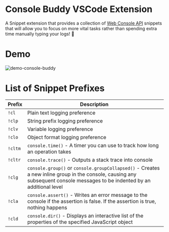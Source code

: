 # Console Buddy VSCode Extension

A Snippet extension that provides a collection of <a href="https://developer.mozilla.org/en-US/docs/Web/API/console">Web Console API</a> snippets that will allow you to focus on more vital tasks rather than spending extra time manually typing your logs! 💯

# Demo

![demo-console-buddy](https://user-images.githubusercontent.com/2888535/218301804-27619fdf-07c6-41d4-be1f-112a9c6be538.gif)

# List of Snippet Prefixes

| Prefix  | Description                                                                                                                                                                |
| ------- | -------------------------------------------------------------------------------------------------------------------------------------------------------------------------- |
| `!cl`   | Plain text logging preference                                                                                                                                              |
| `!clp`  | String prefix logging preference                                                                                                                                           |
| `!clv`  | Variable logging preference                                                                                                                                                |
| `!clo`  | Object format logging preference                                                                                                                                           |
| `!cltm` | `console.time()` - A timer you can use to track how long an operation takes                                                                                                |
| `!cltr` | `console.trace()` - Outputs a stack trace into console                                                                                                                     |
| `!clg`  | `console.group()` or `console.groupCollapsed()` - Creates a new inline group in the console, causing any subsequent console messages to be indented by an additional level |
| `!cla`  | `console.assert()` - Writes an error message to the console if the assertion is false. If the assertion is true, nothing happens                                           |
| `!cld`  | `console.dir()` - Displays an interactive list of the properties of the specified JavaScript object                                                                        |
